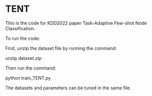 # TENT


This is the code for KDD2022 paper Task-Adaptive Few-shot Node Classification.

To run the code:

First, unzip the dataset file by running the command:

unzip dataset.zip

Then run the command:

python train_TENT.py

The datasets and parameters can be tuned in the same file.




